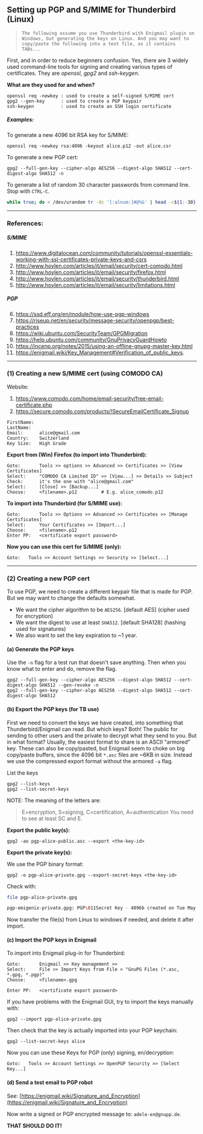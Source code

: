 ## Setting up PGP and S/MIME for Thunderbird (Linux)

>     The following assume you use Thunderbird with Enigmail plugin on
>     Windows, but generating the keys on Linux. And you may want to
>     copy/paste the following into a text file, as it contains TABs...

First, and in order to reduce beginners confusion. Yes, there are 3 widely used command-line tools 
for signing and creating various types of certificates. They are *openssl*, *gpg2* and *ssh-keygen*. 

**What are they used for and when?**

```text
openssl req -newkey : used to create a self-signed S/MIME cert
gpg2 --gen-key      : used to create a PGP keypair
ssh-keygen          : used to create an SSH login certificate
```

##### Examples:

To generate a new 4096 bit RSA key for S/MIME:

```
openssl req -newkey rsa:4096 -keyout alice.p12 -out alice.csr
```

To generate a new PGP cert:

```
gpg2 --full-gen-key --cipher-algo AES256 --digest-algo SHA512 --cert-digest-algo SHA512 -n 
```

To generate a list of random 30 character passwords from command line. Stop with `CTRL-C`.


```bash
while true; do < /dev/urandom tr -dc '[:alnum:]#@%&' | head -c${1:-30};echo; sleep .5; done;
```

---

### References:

##### S/MIME
1. https://www.digitalocean.com/community/tutorials/openssl-essentials-working-with-ssl-certificates-private-keys-and-csrs
2. http://www.hoylen.com/articles/it/email/security/cert-comodo.html
3. http://www.hoylen.com/articles/it/email/security/firefox.html
4. http://www.hoylen.com/articles/it/email/security/thunderbird.html
5. http://www.hoylen.com/articles/it/email/security/limitations.html

##### PGP
6. https://ssd.eff.org/en/module/how-use-pgp-windows
7. https://riseup.net/en/security/message-security/openpgp/best-practices
8. https://wiki.ubuntu.com/SecurityTeam/GPGMigration
9. https://help.ubuntu.com/community/GnuPrivacyGuardHowto
10. https://incenp.org/notes/2015/using-an-offline-gnupg-master-key.html
11. https://enigmail.wiki/Key_Management#Verification_of_public_keys.

---

### (1) Creating a new S/MIME cert (using COMODO CA)

Website:

1. https://www.comodo.com/home/email-security/free-email-certificate.php
2. https://secure.comodo.com/products/!SecureEmailCertificate_Signup

```text
FirstName: 	
LastName: 	
Email: 		alice@gmail.com
Country:	Switzerland
Key Size:	High Grade
```

**Export from (Win) Firefox (to import into Thunderbird):**
```text
Goto: 		Tools >> options >> Advanced >> Certificates >> [View Certificates]
Select:		"COMODO CA Limited ID" >> [View...] >> Details >> Subject
Check:  	it's the one with "alice@gmail.com"
Select: 	[Close] >> [Backup...]
Choose: 	<filename>.p12	       # E.g. alice_comodo.p12
```

**To import into Thunderbird (for S/MIME use):**

```text
Goto: 		Tools >> Options >> Advanced >> Certificates >> [Manage Certificates]
Select:		Your Certificates >> [Import...]
Choose: 	<filename>.p12
Enter PP:  	<certificate export password>
```

**Now you can use this cert for S/MIME (only):**
```text
Goto:	Tools >> Account Settings >> Security >> [Select...]
```

---

### (2) Creating a new PGP cert

To use PGP, we need to create a different keypair file that is
made for PGP. But we may want to change the defaults somewhat.

* We want the cipher algorithm to be `AES256`. [default AES]     (cipher used for encryption)
* We want the digest to use at least `SHA512`. [default SHA128]  (hashing used for signatures)
* We also want to set the key expiration to ~1 year.


#### (a) Generate the PGP keys

Use the `-n` flag for a test run that doesn't save anything.
Then when you know what to enter and do, remove the flag.

```
gpg2 --full-gen-key --cipher-algo AES256 --digest-algo SHA512 --cert-digest-algo SHA512 --gen-revoke -n
gpg2 --full-gen-key --cipher-algo AES256 --digest-algo SHA512 --cert-digest-algo SHA512 
```

#### (b) Export the PGP keys (for TB use)


First we need to convert the keys we have created, into something
that Thunderbird/Enigmail can read. But which keys? Both! The public
for sending to other users and the private to decrypt what they send
to you. But in what format? Usually, the easiest format to share is
an ASCII "armored" key. These can also be copy/pasted, but Enigmail 
seem to choke on big copy/paste buffers, since the 4096 bit `*.asc` files
are ~6KB in size. Instead we use the compressed export format without
the armored `-a` flag.

List the keys

```
gpg2 --list-keys
gpg2 --list-secret-keys
```

NOTE: The meaning of the letters are:
>  E=encryption, S=signing,
>  C=certification, A=authentication
You need to see at least SC and E.


**Export the public key(s):**

```
gpg2 -ao pgp-alice-public.asc --export <the-key-id>
```

**Export the private key(s):**

We use the PGP binary format:

```
gpg2 -o pgp-alice-private.gpg --export-secret-keys <the-key-id>
```

Check with:

```bash
file pgp-alice-private.gpg

pgp-emigenix-private.gpg: PGP\011Secret Key - 4096b created on Tue May  9 18:49:38 2017 - RSA (Encrypt or Sign) e=65537 hashed AES with 128-bit key Salted&Iterated S2K SHA-1

```

Now transfer the file(s) from Linux to windows if needed, and delete it after import.


#### (c) Import the PGP keys in Enigmail


To import into Enigmail plug-in for Thunderbird:
```text
Goto:		Enigmail >> Key management >>
Select:		File >> Import Keys from File > "GnuPG Files (*.asc, *.gpg, *.pgp)"
Choose:		<filename>.gpg

Enter PP:  	<certificate export password>
```

If you have problems with the Enigmail GUI, try to import the keys
manually with:

```
gpg2 --import pgp-alice-private.gpg
```

Then check that the key is actually imported into your PGP keychain:

```
gpg2 --list-secret-keys alice
```

Now you can use these Keys for PGP (only) signing, en/decryption:

```text
Goto:	Tools >> Account Settings >> OpenPGP Security >> [Select Key...]
```


#### (d) Send a test email to PGP robot

See: [https://enigmail.wiki/Signature_and_Encryption](https://enigmail.wiki/Signature_and_Encryption)

Now write a signed or PGP encrypted message to: `adele-en@gnupp.de`.


**THAT SHOULD DO IT!**
